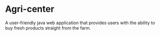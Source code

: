 # Agri-center
A user-friendly java web application that provides users with the ability to buy fresh products straight from the farm.
